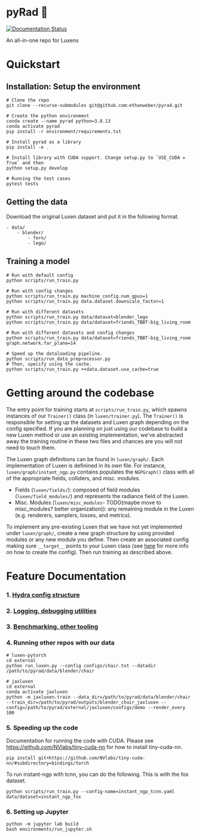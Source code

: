 # pyRad :metal:

[![Documentation Status](https://readthedocs.com/projects/plenoptix-pyrad/badge/?version=latest)](https://plenoptix-pyrad.readthedocs-hosted.com/en/latest/?badge=latest)

An all-in-one repo for Luxens

# Quickstart

## Installation: Setup the environment

```
# Clone the repo
git clone --recurse-submodules git@github.com:ethanweber/pyrad.git

# Create the python environment
conda create --name pyrad python=3.8.13
conda activate pyrad
pip install -r environment/requirements.txt

# Install pyrad as a library
pip install -e .

# Install library with CUDA support. Change setup.py to `USE_CUDA = True` and then
python setup.py develop

# Running the test cases
pytest tests
```

## Getting the data

Download the original Luxen dataset and put it in the following format.

```
- data/
    - blender/
        - fern/
        - lego/
```

## Training a model

```
# Run with default config
python scripts/run_train.py

# Run with config changes
python scripts/run_train.py machine_config.num_gpus=1
python scripts/run_train.py data.dataset.downscale_factor=1

# Run with different datasets
python scripts/run_train.py data/dataset=blender_lego
python scripts/run_train.py data/dataset=friends_TBBT-big_living_room

# Run with different datasets and config changes
python scripts/run_train.py data/dataset=friends_TBBT-big_living_room graph.network.far_plane=14

# Speed up the dataloading pipeline.
python scripts/run_data_preprocessor.py
# Then, specify using the cache.
python scripts/run_train.py ++data.dataset.use_cache=true
```

# Getting around the codebase

The entry point for training starts at `scripts/run_train.py`, which spawns instances of our `Trainer()` class (in `luxen/trainer.py`). The `Trainer()` is responsible for setting up the datasets and Luxen graph depending on the config specified. If you are planning on just using our codebase to build a new Luxen method or use an existing implementation, we've abstracted away the training routine in these two files and chances are you will not need to touch them.

The Luxen graph definitions can be found in `luxen/graph/`. Each implementation of Luxen is definined in its own file. For instance, `luxen/graph/instant_ngp.py` contains populates the `NGPGraph()` class with all of the appropriate fields, colliders, and misc. modules.
* Fields (`luxen/fields/`): composed of field modules (`luxen/field_modules/`) and represents the radiance field of the Luxen.
* Misc. Modules (`luxen/misc_modules`- TODO(maybe move to misc_modules? better organization)): any remaining module in the Luxen (e.g. renderers, samplers, losses, and metrics).

To implement any pre-existing Luxen that we have not yet implemented under `luxen/graph/`, create a new graph structure by using provided modules or any new module you define. Then create an associated config making sure `__target__` points to your Luxen class (see [here](./configs/README.md) for more info on how to create the config). Then run training as described above.

# Feature Documentation

### 1. [Hydra config structure](./configs/README.md)
### 2. [Logging, debugging utilities](./pyrad/utils/README.md)
### 3. [Benchmarking, other tooling](./scripts/README.md)

### 4. Running other repos with our data

```
# luxen-pytorch
cd external
python run_luxen.py --config configs/chair.txt --datadir /path/to/pyrad/data/blender/chair

# jaxluxen
cd external
conda activate jaxluxen
python -m jaxluxen.train --data_dir=/path/to/pyrad/data/blender/chair --train_dir=/path/to/pyrad/outputs/blender_chair_jaxluxen --config=/path/to/pyrad/external/jaxluxen/configs/demo --render_every 100
```

### 5. Speeding up the code
Documentation for running the code with CUDA.
Please see https://github.com/NVlabs/tiny-cuda-nn for how to install tiny-cuda-nn.

```
pip install git+https://github.com/NVlabs/tiny-cuda-nn/#subdirectory=bindings/torch
```

To run instant-ngp with tcnn, you can do the following. This is with the fox dataset.

```
python scripts/run_train.py --config-name=instant_ngp_tcnn.yaml data/dataset=instant_ngp_fox
```

### 6. Setting up Jupyter

```
python -m jupyter lab build
bash environments/run_jupyter.sh
```
